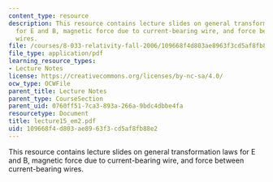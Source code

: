 ```yaml
---
content_type: resource
description: This resource contains lecture slides on general transformation laws
  for E and B, magnetic force due to current-bearing wire, and force between current-bearing
  wires.
file: /courses/8-033-relativity-fall-2006/109668f4d803ae8963f3cd5af8fb88e2_lecture15_em2.pdf
file_type: application/pdf
learning_resource_types:
- Lecture Notes
license: https://creativecommons.org/licenses/by-nc-sa/4.0/
ocw_type: OCWFile
parent_title: Lecture Notes
parent_type: CourseSection
parent_uid: 0760ff51-7ca3-893a-266a-9bdc4dbbe4fa
resourcetype: Document
title: lecture15_em2.pdf
uid: 109668f4-d803-ae89-63f3-cd5af8fb88e2
---
```

This resource contains lecture slides on general transformation laws for E and B, magnetic force due to current-bearing wire, and force between current-bearing wires.